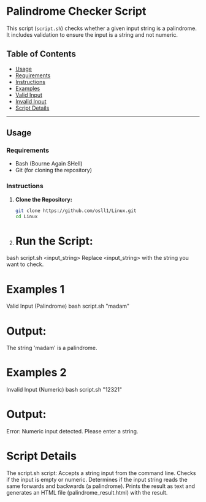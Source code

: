 # Palindrome Checker Script

This script (`script.sh`) checks whether a given input string is a palindrome. It includes validation to ensure the input is a string and not numeric.

## Table of Contents

- [Usage](#usage)
- [Requirements](#requirements)
- [Instructions](#instructions)
- [Examples](#examples)
- [Valid Input](#valid-input-palindrome)
- [Invalid Input](#invalid-input-numeric)
- [Script Details](#script-details)

---

## Usage

### Requirements

- Bash (Bourne Again SHell)
- Git (for cloning the repository)

### Instructions

1. **Clone the Repository:**

   ```bash
   git clone https://github.com/osll1/Linux.git
   cd Linux
2. # Run the Script:

bash script.sh <input_string>
Replace <input_string> with the string you want to check.

# Examples 1
Valid Input (Palindrome)
bash script.sh "madam"

# Output:
The string 'madam' is a palindrome.

# Examples 2
Invalid Input (Numeric)
bash script.sh "12321"

# Output:
Error: Numeric input detected. Please enter a string.


 # Script Details
The script.sh script:
Accepts a string input from the command line.
Checks if the input is empty or numeric.
Determines if the input string reads the same forwards and backwards (a palindrome).
Prints the result as text and generates an HTML file (palindrome_result.html) with the result.

